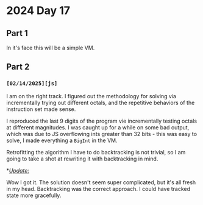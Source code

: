 
# 2024 Day 17

## Part 1

In it's face this will be a simple VM.

## Part 2

### `[02/14/2025][js]`

I am on the right track. I figured out the methodology for solving via incrementally trying out different octals, and the repetitive behaviors of the instruction set made sense.

I reproduced the last 9 digits of the program vie incrementally testing octals at different magnitudes. I was caught up for a while on some bad output, which was due to JS overflowing ints greater than 32 bits - this was easy to solve, I made everything a `BigInt` in the VM.

Retrofitting the algorithm I have to do backtracking is not trivial, so I am going to take a shot at rewriting it with backtracking in mind.

*<u>*Update:</u>*

Wow I got it. The solution doesn't seem super complicated, but it's all fresh in my head. Backtracking was the correct approach. I could have tracked state more gracefully.
